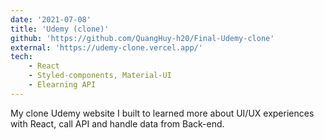 ```yaml
---
date: '2021-07-08'
title: 'Udemy (clone)'
github: 'https://github.com/QuangHuy-h20/Final-Udemy-clone'
external: 'https://udemy-clone.vercel.app/'
tech:
    - React
    - Styled-components, Material-UI
    - Elearning API
---
```


My clone Udemy website I built to learned more about UI/UX experiences with React, call API and handle data from Back-end.